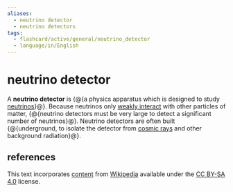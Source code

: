 ```yaml
---
aliases:
  - neutrino detector
  - neutrino detectors
tags:
  - flashcard/active/general/neutrino_detector
  - language/in/English
---
```


# neutrino detector

A __neutrino detector__ is {@{a physics apparatus which is designed to study [neutrinos](neutrino.md)}@}. Because neutrinos only [weakly interact](weak%20interaction.md) with other particles of matter, {@{neutrino detectors must be very large to detect a significant number of neutrinos}@}. Neutrino detectors are often built {@{underground, to isolate the detector from [cosmic rays](cosmic%20ray.md) and other background radiation}@}. <!--SR:!2025-07-12,270,330!2025-08-01,287,330!2025-07-21,279,330-->

## references

This text incorporates [content](https://en.wikipedia.org/wiki/neutrino_detector) from [Wikipedia](Wikipedia.md) available under the [CC BY-SA 4.0](https://creativecommons.org/licenses/by-sa/4.0/) license.
